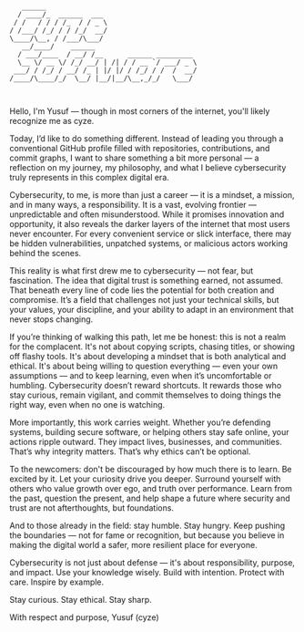 
```                  

   ______                                     
  / ____/_  ______  ___                       
 / /   / / / /_  / / _ \                      
/ /___/ /_/ / / /_/  __/                      
\____/\__, / /___/\___/                       
   __/____/    ______                         
  / ___/____  / __/ /__      ______ _________ 
  \__ \/ __ \/ /_/ __/ | /| / / __ `/ ___/ _ \
 ___/ / /_/ / __/ /_ | |/ |/ / /_/ / /  /  __/
/____/\____/_/  \__/ |__/|__/\__,_/_/   \___/ 
                                              
                 
```


Hello, I'm Yusuf — though in most corners of the internet, you'll likely recognize me as cyze.

Today, I’d like to do something different. Instead of leading you through a conventional GitHub profile filled with repositories, contributions, and commit graphs, I want to share something a bit more personal — a reflection on my journey, my philosophy, and what I believe cybersecurity truly represents in this complex digital era.

Cybersecurity, to me, is more than just a career — it is a mindset, a mission, and in many ways, a responsibility. It is a vast, evolving frontier — unpredictable and often misunderstood. While it promises innovation and opportunity, it also reveals the darker layers of the internet that most users never encounter. For every convenient service or slick interface, there may be hidden vulnerabilities, unpatched systems, or malicious actors working behind the scenes.

This reality is what first drew me to cybersecurity — not fear, but fascination. The idea that digital trust is something earned, not assumed. That beneath every line of code lies the potential for both creation and compromise. It’s a field that challenges not just your technical skills, but your values, your discipline, and your ability to adapt in an environment that never stops changing.

If you’re thinking of walking this path, let me be honest: this is not a realm for the complacent. It's not about copying scripts, chasing titles, or showing off flashy tools. It's about developing a mindset that is both analytical and ethical. It's about being willing to question everything — even your own assumptions — and to keep learning, even when it’s uncomfortable or humbling. Cybersecurity doesn’t reward shortcuts. It rewards those who stay curious, remain vigilant, and commit themselves to doing things the right way, even when no one is watching.

More importantly, this work carries weight. Whether you’re defending systems, building secure software, or helping others stay safe online, your actions ripple outward. They impact lives, businesses, and communities. That’s why integrity matters. That’s why ethics can’t be optional.

To the newcomers: don't be discouraged by how much there is to learn. Be excited by it. Let your curiosity drive you deeper. Surround yourself with others who value growth over ego, and truth over performance. Learn from the past, question the present, and help shape a future where security and trust are not afterthoughts, but foundations.

And to those already in the field: stay humble. Stay hungry. Keep pushing the boundaries — not for fame or recognition, but because you believe in making the digital world a safer, more resilient place for everyone.

Cybersecurity is not just about defense — it's about responsibility, purpose, and impact. Use your knowledge wisely. Build with intention. Protect with care. Inspire by example.

Stay curious. Stay ethical. Stay sharp.

With respect and purpose,
Yusuf (cyze)
